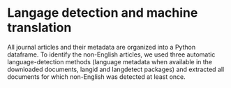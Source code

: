 # Langage detection and machine translation
All journal articles and their metadata are organized into a Python dataframe. To identify the non-English articles, we used three automatic language-detection methods (language metadata when available in the downloaded documents, langid and langdetect packages) and extracted all documents for which non-English was detected at least once.
